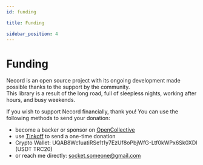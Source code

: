```yaml
---
id: funding

title: Funding

sidebar_position: 4
---
```


# Funding

Necord is an open source project with its ongoing development made possible thanks to the support by the community.  
This library is a result of the long road, full of sleepless nights, working after hours, and busy weekends.

If you wish to support Necord financially, thank you!
You can use the following methods to send your donation:

-   become a backer or sponsor on [OpenCollective](https://opencollective.com/necord)
-   use [Tinkoff](https://www.tinkoff.ru/rm/filippov.aleksey372/YN6Ob51146) to send a one-time donation
-   Crypto Wallet: UQAB8Wc1uatiRSe1t1y7EzUf8oPbjWfG-Ltf0kWPx6Sk0XDl (USDT TRC20)
-   or reach me directly: [socket.someone@gmail.com](mailto:socket.someone@gmail.com)
